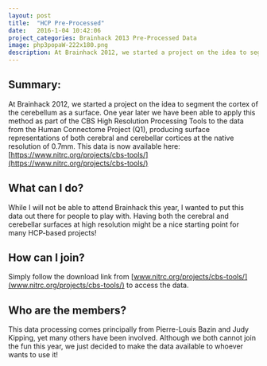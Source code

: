 ```yaml
---
layout: post
title:  "HCP Pre-Processed"
date:   2016-1-04 10:42:06
project_categories: Brainhack 2013 Pre-Processed Data
image: php3popaW-222x180.png
description: At Brainhack 2012, we started a project on the idea to segment the cortex of the cerebellum as a surface.
---
```

## Summary:
At Brainhack 2012, we started a project on the idea to segment the cortex of the cerebellum as a surface. One year later we have been able to apply this method as part of the CBS High Resolution Processing Tools to the data from the Human Connectome Project (Q1), producing surface representations of both cerebral and cerebellar cortices at the native resolution of 0.7mm. This data is now available here: [https://www.nitrc.org/projects/cbs-tools/](https://www.nitrc.org/projects/cbs-tools/)

## What can I do?  
While I will not be able to attend Brainhack this year, I wanted to put this data out there for people to play with. Having both the cerebral and cerebellar surfaces at high resolution might be a nice starting point for many HCP-based projects!

## How can I join?
Simply follow the download link from [www.nitrc.org/projects/cbs-tools/](www.nitrc.org/projects/cbs-tools/) to access the data.

## Who are the members?
This data processing comes principally from Pierre-Louis Bazin and Judy Kipping, yet many others have been involved. Although we both cannot join the fun this year, we just decided to make the data available to whoever wants to use it!
